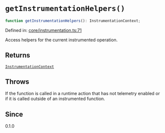 # `getInstrumentationHelpers()`

```ts
function getInstrumentationHelpers(): InstrumentationContext;
```

Defined in: [core/instrumentation.ts:71](https://github.com/adobe/aio-lib-telemetry/blob/9592ef0d673b0c1c4209408c0de01f199de38283/source/core/instrumentation.ts#L71)

Access helpers for the current instrumented operation.

## Returns

[`InstrumentationContext`](../interfaces/InstrumentationContext.md)

## Throws

If the function is called in a runtime action that has not
telemetry enabled or if it is called outside of an instrumented function.

## Since

0.1.0
